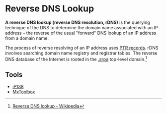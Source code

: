 # Reverse DNS Lookup
**A reverse DNS lookup (reverse DNS resolution, rDNS)** is the querying technique of the DNS to determine the domain name associated with an IP address – the reverse of the usual "forward" DNS lookup of an IP address from a domain name.

The process of reverse resolving of an IP address uses [PTR records](https://en.wikipedia.org/wiki/PTR_record). rDNS involves searching domain name registry and registrar tables. The reverse DNS database of the Internet is rooted in the [.arpa](https://en.wikipedia.org/wiki/.arpa) top-level domain.[^wiki]

## Tools
- [iP138](https://site.ip138.com/)
- [MxToolbox](https://mxtoolbox.com/ReverseLookup.aspx)

[^wiki]: [Reverse DNS lookup - Wikipedia](https://en.wikipedia.org/wiki/Reverse_DNS_lookup)